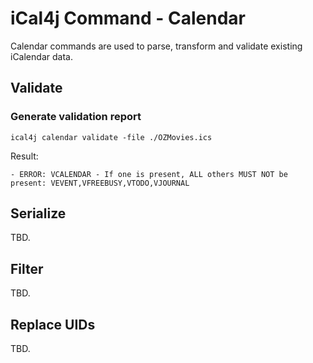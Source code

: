 # iCal4j Command - Calendar

Calendar commands are used to parse, transform and validate existing iCalendar data.

## Validate

### Generate validation report

    ical4j calendar validate -file ./OZMovies.ics

Result:

```
- ERROR: VCALENDAR - If one is present, ALL others MUST NOT be present: VEVENT,VFREEBUSY,VTODO,VJOURNAL
```

## Serialize

TBD.

## Filter

TBD.

## Replace UIDs

TBD.
